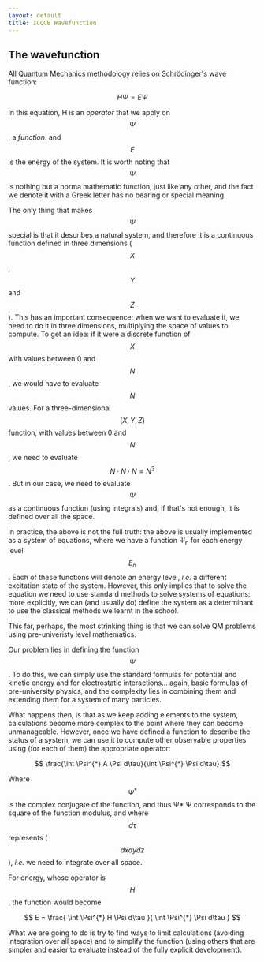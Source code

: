 ```yaml
---
layout: default
title: ICQCB Wavefunction
---
```


The wavefunction
----------------

All Quantum Mechanics methodology relies on Schrödinger's wave function:

$$ H \Psi = E \Psi $$

In this equation, H is an *operator* that we apply on $$\Psi$$, a *function*.
and $$E$$ is the energy of the system. It is worth noting that $$\Psi$$ is
nothing but a norma mathematic function, just like any other, and the fact we
denote it with a Greek letter has no bearing or special meaning.

The only thing that makes $$\Psi$$ special is that it describes a natural
system, and therefore it is a continuous function defined in three dimensions
($$X$$, $$Y$$ and $$Z$$). This has an important consequence: when we want to
evaluate it, we need to do it in three dimensions, multiplying the space of
values to compute. To get an idea: if it were a discrete function of $$X$$
with values between 0 and $$N$$, we would have to evaluate $$N$$ values. For a
three-dimensional $$(X, Y, Z)$$ function, with values between 0 and $$N$$, we
need to evaluate $$N \cdot N \cdot N = N^{3}$$. But in our case, we need to
evaluate $$\Psi$$ as a continuous function (using integrals) and, if that's
not enough, it is defined over all the space.

In practice, the above is not the full truth: the above is usually implemented
as a system of equations, where we have a function Ψ<sub>n</sub> for each
energy level $$E_{n}$$. Each of these functions will denote an energy level,
*i.e.* a different excitation state of the system. However, this only implies
that to solve the equation we need to use standard methods to solve systems of
equations: more explicitly, we can (and usually do) define the system as a
determinant to use the classical methods we learnt in the school.

This far, perhaps, the most strinking thing is that we can solve QM problems
using pre-univeristy level mathematics.

Our problem lies in defining the function $$\Psi$$. To do this, we can simply
use the standard formulas for potential and kinetic energy and for
electrostatic interactions... again, basic formulas of pre-university physics,
and the complexity lies in combining them and extending them for a system of
many particles.

What happens then, is that as we keep adding elements to the system,
calculations become more complex to the point where they can become
unmanageable. However, once we have defined a function to describe the status
of a system, we can use it to compute other observable properties using (for
each of them) the appropriate operator:

$$ \frac{\int \Psi^{*} A \Psi d\tau}{\int \Psi^{*} \Psi d\tau} $$

Where $$\Psi^{*}$$ is the complex conjugate of the function, and thus Ψ\* Ψ
corresponds to the square of the function modulus, and where $$d\tau$$
represents ($$dx dy dz$$), *i.e.* we need to integrate over all space.

For energy, whose operator is $$H$$, the function would become

$$ E = \frac{ \int \Psi^{*} H \Psi d\tau }{ \int \Psi^{*} \Psi d\tau } $$

What we are going to do is try to find ways to limit calculations (avoiding
integration over all space) and to simplify the function (using others that
are simpler and easier to evaluate instead of the fully explicit development).
